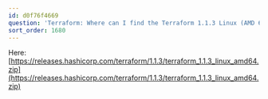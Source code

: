 ```yaml
---
id: d0f76f4669
question: 'Terraform: Where can I find the Terraform 1.1.3 Linux (AMD 64)?'
sort_order: 1680
---
```


Here: [https://releases.hashicorp.com/terraform/1.1.3/terraform_1.1.3_linux_amd64.zip](https://releases.hashicorp.com/terraform/1.1.3/terraform_1.1.3_linux_amd64.zip)